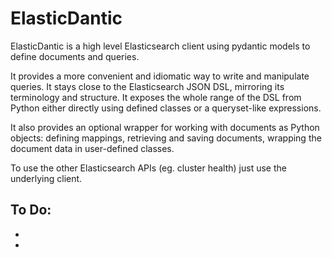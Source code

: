 # ElasticDantic
ElasticDantic is a high level Elasticsearch client using pydantic models to define documents and queries.


It provides a more convenient and idiomatic way to write and manipulate queries. It stays close to the Elasticsearch JSON DSL, mirroring its terminology and structure. It exposes the whole range of the DSL from Python either directly using defined classes or a queryset-like expressions.

It also provides an optional wrapper for working with documents as Python objects: defining mappings, retrieving and saving documents, wrapping the document data in user-defined classes.

To use the other Elasticsearch APIs (eg. cluster health) just use the underlying client.
## To Do:
- 
- 